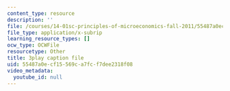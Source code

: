 ```yaml
---
content_type: resource
description: ''
file: /courses/14-01sc-principles-of-microeconomics-fall-2011/55487a0ecf15569ca7fcf7dee2318f08_qRkAq_G_9cs.vtt
file_type: application/x-subrip
learning_resource_types: []
ocw_type: OCWFile
resourcetype: Other
title: 3play caption file
uid: 55487a0e-cf15-569c-a7fc-f7dee2318f08
video_metadata:
  youtube_id: null
---
```

